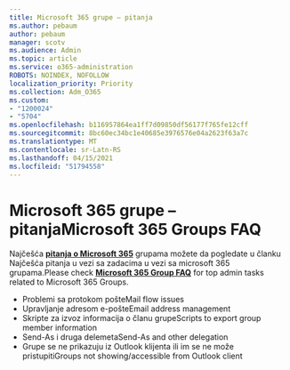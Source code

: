 ```yaml
---
title: Microsoft 365 grupe – pitanja
ms.author: pebaum
author: pebaum
manager: scotv
ms.audience: Admin
ms.topic: article
ms.service: o365-administration
ROBOTS: NOINDEX, NOFOLLOW
localization_priority: Priority
ms.collection: Adm_O365
ms.custom:
- "1200024"
- "5704"
ms.openlocfilehash: b116957864ea1ff7d09850df56177f765fe12cff
ms.sourcegitcommit: 8bc60ec34bc1e40685e3976576e04a2623f63a7c
ms.translationtype: MT
ms.contentlocale: sr-Latn-RS
ms.lasthandoff: 04/15/2021
ms.locfileid: "51794558"
---
```

# <a name="microsoft-365-groups-faq"></a><span data-ttu-id="44a16-102">Microsoft 365 grupe – pitanja</span><span class="sxs-lookup"><span data-stu-id="44a16-102">Microsoft 365 Groups FAQ</span></span>

<span data-ttu-id="44a16-103">Najčešća **[pitanja o Microsoft 365](https://aka.ms/M365GroupsFAQ)** grupama možete da pogledate u članku Najčešća pitanja u vezi sa zadacima u vezi sa microsoft 365 grupama.</span><span class="sxs-lookup"><span data-stu-id="44a16-103">Please check **[Microsoft 365 Group FAQ](https://aka.ms/M365GroupsFAQ)** for top admin tasks related to Microsoft 365 Groups.</span></span>

- <span data-ttu-id="44a16-104">Problemi sa protokom pošte</span><span class="sxs-lookup"><span data-stu-id="44a16-104">Mail flow issues</span></span>
- <span data-ttu-id="44a16-105">Upravljanje adresom e-pošte</span><span class="sxs-lookup"><span data-stu-id="44a16-105">Email address management</span></span>
- <span data-ttu-id="44a16-106">Skripte za izvoz informacija o članu grupe</span><span class="sxs-lookup"><span data-stu-id="44a16-106">Scripts to export group member information</span></span>
- <span data-ttu-id="44a16-107">Send-As i druga delemeta</span><span class="sxs-lookup"><span data-stu-id="44a16-107">Send-As and other delegation</span></span>
- <span data-ttu-id="44a16-108">Grupe se ne prikazuju iz Outlook klijenta ili im se ne može pristupiti</span><span class="sxs-lookup"><span data-stu-id="44a16-108">Groups not showing/accessible from Outlook client</span></span>